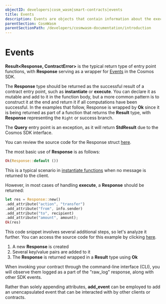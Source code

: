 ```yaml
---
objectID: developers|cosm_wasm|smart-contracts|events
title: Events
description: Events are objects that contain information about the execution of the application
parentSection: CosmWasm
parentSectionPath: /developers/cosmwasm-documentation/introduction
---
```


# Events

**Result<Response, ContractError>** is the typical return type of entry point functions, with **Response** serving as a wrapper for <a href="https://docs.cosmos.network/main/core/events.html" target="_blank">Events</a> in the Cosmos SDK.

The **Response** type should be returned as the successful result of a contract entry point, such as **instantiate** or **execute**. You can declare it as mutable and add to it in the function body, but a more common pattern is to construct it at the end and return it if all computations have been successful. In the examples that follow, Response is wrapped by **Ok** since it is being returned as part of a function that returns the **Result** type, with **Response** representing the `Right` or success branch.

The **Query** entry point is an exception, as it will return **StdResult<Binary>** due to the Cosmos SDK interface.

You can review the source code for the Response struct <a href="https://github.com/CosmWasm/cosmwasm/blob/main/packages/std/src/results/response.rs#L65" target="_blank">here</a>.

The most basic use of **Response** is as follows:

```rust
Ok(Response::default ())
```

This is a typical scenario in <a href="https://github.com/CosmWasm/cw-plus/blob/main/contracts/cw20-base/src/contract.rs#L156" target="_blank">instantiate functions</a> when no message is returned to the client.

However, in most cases of handling **execute**, a **Response** should be returned:

```rust
let res = Response::new()
.add_attribute("action", "transfer")
.add_attribute("from", info.sender)
.add_attribute("to", recipient)
.add_attribute("amount", amount);
Ok(res)
```

This code snippet involves several additional steps, so let's analyze it further. You can access the source code for this example by clicking <a href="https://github.com/CosmWasm/cw-plus/blob/main/contracts/cw20-base/src/contract.rs#L239" target="_blank">here</a>.

1. A new **Response** is created
2. Several key/value pairs are added to it
3. The **Response** is returned wrapped in a **Result** type using **Ok**

When invoking your contract through the command-line interface (CLI), you will observe them logged as a part of the "raw_log" response, along with other SDK events.

Rather than solely appending attributes, **add_event** can be employed to add an unencapsulated event that can be interacted with by other clients or contracts.
